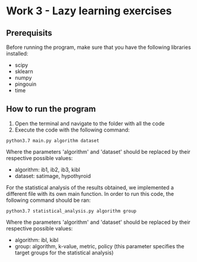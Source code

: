 # Work 3 - Lazy learning exercises

## Prerequisits
Before running the program, make sure that you have the following libraries installed:
- scipy
- sklearn
- numpy
- pingouin
- time

## How to run the program
1) Open the terminal and navigate to the folder with all the code
2) Execute the code with the following command:

`python3.7 main.py algorithm dataset`

Where the parameters 'algorithm' and 'dataset' should be replaced by their respective possible values:
- algorithm: ib1, ib2, ib3, kibl
- dataset: satimage, hypothyroid

For the statistical analysis of the results obtained, we implemented a different file with its own main function. 
In order to run this code, the following command should be ran:

`python3.7 statistical_analysis.py algorithm group`

Where the parameters 'algorithm' and 'dataset' should be replaced by their respective possible values:
- algorithm: ibl, kibl
- group: algorithm, k-value, metric, policy (this parameter specifies the target groups for the statistical analysis)
